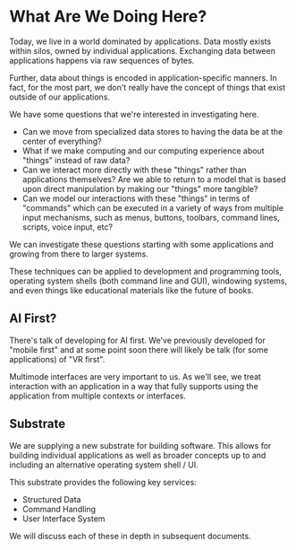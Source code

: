 # What Are We Doing Here?

Today, we live in a world dominated by applications. Data mostly
exists within silos, owned by individual applications. Exchanging
data between applications happens via raw sequences of bytes.

Further, data about things is encoded in application-specific
manners. In fact, for the most part, we don't really have the
concept of things that exist outside of our applications.

We have some questions that we're interested in investigating
here.

* Can we move from specialized data stores to having the
  data be at the center of everything?
* What if we make computing and our computing experience
  about "things" instead of raw data?
* Can we interact more directly with these "things" rather
  than applications themselves? Are we able to return to
  a model that is based upon direct manipulation by making
  our "things" more tangible?
* Can we model our interactions with these "things" in terms
  of "commands" which can be executed in a variety of ways
  from multiple input mechanisms, such as menus, buttons,
  toolbars, command lines, scripts, voice input, etc?

We can investigate these questions starting with some applications
and growing from there to larger systems.

These techniques can be applied to development and programming
tools, operating system shells (both command line and GUI),
windowing systems, and even things like educational materials
like the future of books.

## AI First?

There's talk of developing for AI first. We've previously
developed for "mobile first" and at some point soon there will
likely be talk (for some applications) of "VR first".

Multimode interfaces are very important to us. As we'll see,
we treat interaction with an application in a way that fully
supports using the application from multiple contexts or
interfaces.

## Substrate

We are supplying a new substrate for building software. This
allows for building individual applications as well as broader
concepts up to and including an alternative operating system
shell / UI.

This substrate provides the following key services:

* Structured Data
* Command Handling
* User Interface System

We will discuss each of these in depth in subsequent documents.
